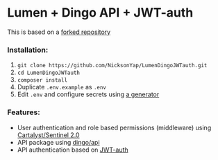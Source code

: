 # Lumen + Dingo API + JWT-auth

This is based on a [forked repository](https://github.com/edgji/lumengular)

### Installation:

1. `git clone https://github.com/NicksonYap/LumenDingoJWTauth.git`
2. `cd LumenDingoJWTauth`
3. `composer install`
4. Duplicate `.env.example` as `.env`
5. Edit `.env` and configure secrets using [a generator](http://passwordsgenerator.net/)

### Features:

* User authentication and role based permissions (middleware) using [Cartalyst/Sentinel 2.0](https://github.com/cartalyst/sentinel)
* API package using [dingo/api](https://github.com/dingo/api)
* API authentication based on [JWT-auth](https://github.com/tymondesigns/jwt-auth)
